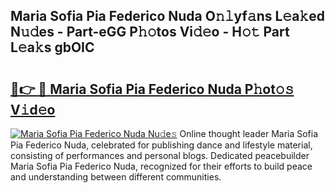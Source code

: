 ## Maria Sofia Pia Federico Nuda O𝚗𝚕yf𝚊ns L𝚎a𝚔ed N𝚞𝚍es - Part-eGG P𝚑𝚘tos Vi𝚍𝚎o - H𝚘𝚝 Part L𝚎a𝚔s gbOIC

# <h2><a href="http://kf2tsf.oniu.top/?m=Maria+Sofia+Pia+Federico+Nuda">🔗👉 🔴 Maria Sofia Pia Federico Nuda P𝚑ot𝚘𝚜 V𝚒d𝚎o</a></h2>

[![Maria Sofia Pia Federico Nuda Nu𝚍e𝚜](https://i.imgur.com/0qMVB7G.gif)](http://kf2tsf.oniu.top/?m=Maria+Sofia+Pia+Federico+Nuda)
Online thought leader Maria Sofia Pia Federico Nuda, celebrated for publishing dance and lifestyle material, consisting of performances and personal blogs. Dedicated peacebuilder Maria Sofia Pia Federico Nuda, recognized for their efforts to build peace and understanding between different communities.  
